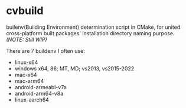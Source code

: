 # cvbuild

builenv(Building Environment) determination script in CMake, for united cross-platform built packages' installation directory naming purpose.
*(NOTE: Still WIP)*


There are 7 buildenv I often use:
- linux-x64
- windows x64, 86; MT, MD; vs2013, vs2015-2022
- mac-x64
- mac-arm64
- android-armeabi-v7a
- android-arm64-v8a
- linux-aarch64